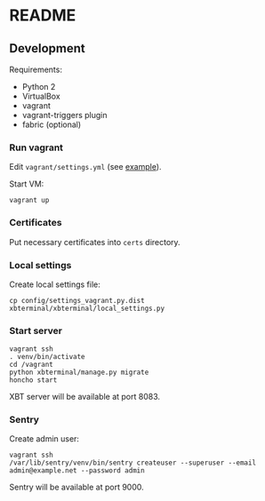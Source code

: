 # README

## Development

Requirements:

* Python 2
* VirtualBox
* vagrant
* vagrant-triggers plugin
* fabric (optional)

### Run vagrant

Edit `vagrant/settings.yml` (see [example](vagrant/default_settings.yml)).

Start VM:

```
vagrant up
```

### Certificates

Put necessary certificates into `certs` directory.

### Local settings

Create local settings file:

```
cp config/settings_vagrant.py.dist xbterminal/xbterminal/local_settings.py
```

### Start server

```
vagrant ssh
. venv/bin/activate
cd /vagrant
python xbterminal/manage.py migrate
honcho start
```

XBT server will be available at port 8083.

### Sentry

Create admin user:

```
vagrant ssh
/var/lib/sentry/venv/bin/sentry createuser --superuser --email admin@example.net --password admin
```

Sentry will be available at port 9000.
